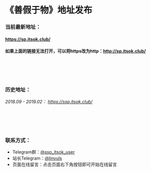 # 《善假于物》地址发布
### 当前最新地址：
#### https://sp.itsok.club/
#### 如果上面的链接无法打开，可以将https改为http：http://sp.itsok.club/
# 　
### 历史地址：
*2018.09 - 2019.02： https://ssp.itsok.club/*
# 　
### 联系方式：
* Telegram群：[@ssp_itsok_user](https://t.me/ssp_itsok_user "@ssp_itsok_user")
* 站长Telegram：[@linyuls](https://t.me/linyuls "@linyuls")
* 页面在线留言：点击页面右下角按钮即可开始在线留言
